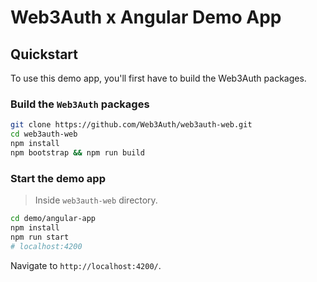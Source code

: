 # Web3Auth x Angular Demo App

## Quickstart

To use this demo app, you'll first have to build the Web3Auth packages.

### Build the `Web3Auth` packages

```bash
git clone https://github.com/Web3Auth/web3auth-web.git
cd web3auth-web
npm install
npm bootstrap && npm run build
```

### Start the demo app

> Inside `web3auth-web` directory.

```bash
cd demo/angular-app
npm install
npm run start
# localhost:4200
```

Navigate to `http://localhost:4200/`.
